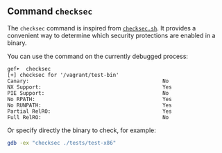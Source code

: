 ## Command `checksec`

The `checksec` command is inspired from [`checksec.sh`](https://www.trapkit.de/tools/checksec.html).
It provides a convenient way to determine which security protections are enabled in a binary.

You can use the command on the currently debugged process:

```text
gef➤  checksec
[+] checksec for '/vagrant/test-bin'
Canary:                                           No
NX Support:                                       Yes
PIE Support:                                      No
No RPATH:                                         Yes
No RUNPATH:                                       Yes
Partial RelRO:                                    Yes
Full RelRO:                                       No
```

Or specify directly the binary to check, for example:

```bash
gdb -ex "checksec ./tests/test-x86"
```
